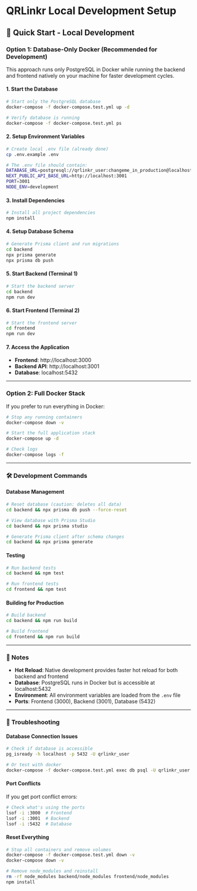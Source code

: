 # QRLinkr Local Development Setup

## 🚀 Quick Start - Local Development

### Option 1: Database-Only Docker (Recommended for Development)

This approach runs only PostgreSQL in Docker while running the backend and frontend natively on your machine for faster development cycles.

#### 1. Start the Database
```bash
# Start only the PostgreSQL database
docker-compose -f docker-compose.test.yml up -d

# Verify database is running
docker-compose -f docker-compose.test.yml ps
```

#### 2. Setup Environment Variables
```bash
# Create local .env file (already done)
cp .env.example .env

# The .env file should contain:
DATABASE_URL=postgresql://qrlinkr_user:changeme_in_production@localhost:5432/qrlinkr
NEXT_PUBLIC_API_BASE_URL=http://localhost:3001
PORT=3001
NODE_ENV=development
```

#### 3. Install Dependencies
```bash
# Install all project dependencies
npm install
```

#### 4. Setup Database Schema
```bash
# Generate Prisma client and run migrations
cd backend
npx prisma generate
npx prisma db push
```

#### 5. Start Backend (Terminal 1)
```bash
# Start the backend server
cd backend
npm run dev
```

#### 6. Start Frontend (Terminal 2)
```bash
# Start the frontend server
cd frontend  
npm run dev
```

#### 7. Access the Application
- **Frontend**: http://localhost:3000
- **Backend API**: http://localhost:3001
- **Database**: localhost:5432

---

### Option 2: Full Docker Stack

If you prefer to run everything in Docker:

```bash
# Stop any running containers
docker-compose down -v

# Start the full application stack
docker-compose up -d

# Check logs
docker-compose logs -f
```

---

### 🛠 Development Commands

#### Database Management
```bash
# Reset database (caution: deletes all data)
cd backend && npx prisma db push --force-reset

# View database with Prisma Studio
cd backend && npx prisma studio

# Generate Prisma client after schema changes
cd backend && npx prisma generate
```

#### Testing
```bash
# Run backend tests
cd backend && npm test

# Run frontend tests  
cd frontend && npm test
```

#### Building for Production
```bash
# Build backend
cd backend && npm run build

# Build frontend
cd frontend && npm run build
```

---

### 📝 Notes

- **Hot Reload**: Native development provides faster hot reload for both backend and frontend
- **Database**: PostgreSQL runs in Docker but is accessible at localhost:5432
- **Environment**: All environment variables are loaded from the `.env` file
- **Ports**: Frontend (3000), Backend (3001), Database (5432)

---

### 🔧 Troubleshooting

#### Database Connection Issues
```bash
# Check if database is accessible
pg_isready -h localhost -p 5432 -U qrlinkr_user

# Or test with docker
docker-compose -f docker-compose.test.yml exec db psql -U qrlinkr_user -d qrlinkr -c "SELECT 1;"
```

#### Port Conflicts
If you get port conflict errors:
```bash
# Check what's using the ports
lsof -i :3000  # Frontend
lsof -i :3001  # Backend
lsof -i :5432  # Database
```

#### Reset Everything
```bash
# Stop all containers and remove volumes
docker-compose -f docker-compose.test.yml down -v
docker-compose down -v

# Remove node_modules and reinstall
rm -rf node_modules backend/node_modules frontend/node_modules
npm install
```
